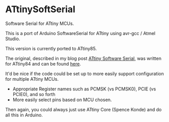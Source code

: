 # ATtinySoftSerial
Software Serial for ATtiny MCUs.

This is a port of Arduino SoftwareSerial for ATtiny using avr-gcc / Atmel Studio.

This version is currently ported to ATtiny85.

The original, described in my blog post [ATtiny Software Serial](http://www.bot-thoughts.com/2013/11/attiny-software-serial.html),
was written for ATtiny84 and can be found [here](http://github.com/shimniok/bot-thoughts-blog/TinySoftSerial).

It'd be nice if the code could be set up to more easily support configuration for multiple ATtiny MCUs.

* Appropriate Register names such as PCMSK (vs PCMSK0), PCIE (vs PCIE0), and so forth
* More easily select pins based on MCU chosen.

Then again, you could always just use ATtiny Core (Spence Konde) and do all this in Arduino.
